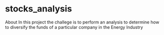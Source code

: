 # stocks_analysis

About
In this project the challege is to perform an analysis to determine how to diversify the funds of a particular company in the Energy Industry
